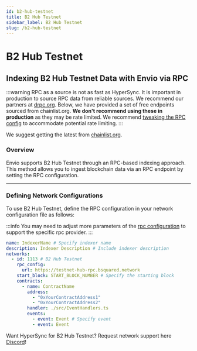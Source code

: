 ```yaml
---
id: b2-hub-testnet
title: B2 Hub Testnet
sidebar_label: B2 Hub Testnet
slug: /b2-hub-testnet
---
```


# B2 Hub Testnet

## Indexing B2 Hub Testnet Data with Envio via RPC

:::warning
RPC as a source is not as fast as HyperSync. It is important in production to source RPC data from reliable sources. We recommend our partners at [drpc.org](https://drpc.org). Below, we have provided a set of free endpoints sourced from chainlist.org. **We don't recommend using these in production** as they may be rate limited. We recommend [tweaking the RPC config](./rpc-sync) to accommodate potential rate limiting.
:::

We suggest getting the latest from [chainlist.org](https://chainlist.org).

### Overview

Envio supports B2 Hub Testnet through an RPC-based indexing approach. This method allows you to ingest blockchain data via an RPC endpoint by setting the RPC configuration.

---

### Defining Network Configurations

To use B2 Hub Testnet, define the RPC configuration in your network configuration file as follows:

:::info
You may need to adjust more parameters of the [rpc configuration](./rpc-sync) to support the specific rpc provider. 
:::

```yaml
name: IndexerName # Specify indexer name
description: Indexer Description # Include indexer description
networks:
  - id: 1113 # B2 Hub Testnet
    rpc_config:
      url: https://testnet-hub-rpc.bsquared.network 
    start_block: START_BLOCK_NUMBER # Specify the starting block
    contracts:
      - name: ContractName
        address:
          - "0xYourContractAddress1"
          - "0xYourContractAddress2"
        handler: ./src/EventHandlers.ts
        events:
          - event: Event # Specify event
          - event: Event
```

Want HyperSync for B2 Hub Testnet? Request network support here [Discord](https://discord.gg/fztEvj79m3)!
